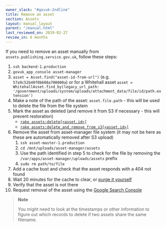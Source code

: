 ```yaml
---
owner_slack: "#govuk-2ndline"
title: Remove an asset
section: Assets
layout: manual_layout
parent: "/manual.html"
last_reviewed_on: 2019-02-27
review_in: 6 months
---
```


If you need to remove an asset manually from `assets.publishing.service.gov.uk`,
follow these steps:

1. `ssh backend-1.production`
1. `govuk_app_console asset-manager`
1. `asset = Asset.find("asset-id-from-url")` (e.g. `57a9c52b40f0b608a700000a`) or for a Whitehall asset `asset = WhitehallAsset.find_by(legacy_url_path: '/government/uploads/system/uploads/attachment_data/file/id/path.extension')`
1. Make a note of the path of the asset: `asset.file.path` - this will be used to delete the file from the file system
1. Mark the asset as deleted (and remove it from S3 if necessary - this will prevent restoration)
   - [`rake assets:delete[<asset.id>]`][rake-delete]
   - [`rake assets:delete_and_remove_from_s3[<asset.id>]`][rake-delete-and-remove-from-s3]
1. Remove the asset from asset-manager file system (it may not be here as these are automatically removed after S3 upload)
    1. `ssh asset-master-1.production`
    1. `cd /mnt/uploads/asset-manager/assets`
    1. Use the path identified in step 5 to check for the file by removing the `/var/apps/asset-manager/uploads/assets` prefix
    1. `sudo rm path/to/file`
1. Add a cache bust and check that the asset responds with a 404 not found
1. Wait 20 minutes for the cache to clear, or [purge it yourself][clear-cache]
1. Verify that the asset is not there
1. Request removal of the asset using the [Google Search Console](https://www.google.com/webmasters/tools/removals)

> **Note**
>
> You might need to look at the timestamps or other information to figure
> out which records to delete if two assets share the same filename.

[rake-delete]: https://deploy.publishing.service.gov.uk/job/run-rake-task/parambuild/?TARGET_APPLICATION=asset-manager&MACHINE_CLASS=backend&RAKE_TASK=assets:delete[]
[rake-delete-and-remove-from-s3]: https://deploy.publishing.service.gov.uk/job/run-rake-task/parambuild/?TARGET_APPLICATION=asset-manager&MACHINE_CLASS=backend&RAKE_TASK=assets:delete_and_remove_from_s3[]
[clear-cache]: https://docs.publishing.service.gov.uk/manual/cache-flush.html#assets
